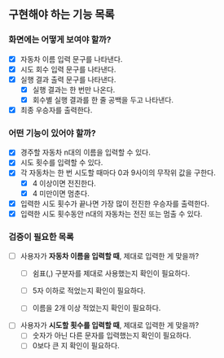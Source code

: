 ## 구현해야 하는 기능 목록
### 화면에는 어떻게 보여야 할까?
- [X] 자동차 이름 입력 문구를 나타낸다.
- [X] 시도 회수 입력 문구를 나타낸다.
- [X] 실행 결과 출력 문구를 나타낸다.
  - [X] 실행 결과는 한 번만 나온다.
  - [X] 회수별 실행 결과를 한 줄 공백을 두고 나타낸다.
- [X] 최종 우승자를 출력한다.

### 어떤 기능이 있어야 할까?
- [X] 경주할 자동차 n대의 이름을 입력할 수 있다.
- [X] 시도 횟수를 입력할 수 있다.
- [X] 각 자동차는 한 번 시도할 때마다 0과 9사이의 무작위 값을 구한다.
  - [X] 4 이상이면 전진한다.
  - [X] 4 미만이면 멈춘다.
- [X] 입력한 시도 횟수가 끝나면 가장 많이 전진한 우승자를 출력한다.
- [X] 입력한 시도 횟수동안 n대의 자동차는 전진 또는 멈출 수 있다.

### 검증이 필요한 목록
- [ ] 사용자가 **자동차 이름을 입력할 때**, 제대로 입력한 게 맞을까?
  - [ ] 쉼표(,) 구분자를 제대로 사용했는지 확인이 필요하다.
  - [ ] 5자 이하로 적었는지 확인이 필요하다.
  - [ ] 이름을 2개 이상 적었는지 확인이 필요하다.


- [ ] 사용자가 **시도할 횟수를 입력할 때**, 제대로 입력한 게 맞을까?
  - [ ] 숫자가 아닌 다른 문자를 입력했는지 확인이 필요하다.
  - [ ] 0보다 큰 지 확인이 필요하다.